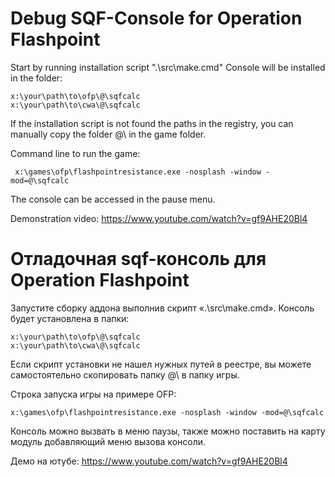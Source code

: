 # Debug SQF-Console for Operation Flashpoint

Start by running installation script ".\src\make.cmd"
Console will be installed in the folder:

    x:\your\path\to\ofp\@\sqfcalc
    x:\your\path\to\cwa\@\sqfcalc

If the installation script is not found the paths in the registry, you can manually copy the folder @\ in the game folder.

Command line to run the game:

     x:\games\ofp\flashpointresistance.exe -nosplash -window -mod=@\sqfcalc

The console can be accessed in the pause menu.

Demonstration video: https://www.youtube.com/watch?v=gf9AHE20Bl4

# Отладочная sqf-консоль для Operation Flashpoint

Запустите сборку аддона выполнив скрипт «.\src\make.cmd».
Консоль будет установлена в папки:

    x:\your\path\to\ofp\@\sqfcalc
    x:\your\path\to\cwa\@\sqfcalc

Если скрипт установки не нашел нужных путей в реестре, вы можете самостоятельно скопировать папку @\ в папку игры.

Строка запуска игры на примере OFP:

    x:\games\ofp\flashpointresistance.exe -nosplash -window -mod=@\sqfcalc

Консоль можно вызвать в меню паузы, также можно поставить на карту модуль добавляющий меню вызова консоли.

Демо на ютубе: https://www.youtube.com/watch?v=gf9AHE20Bl4
